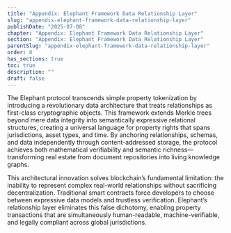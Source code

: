 ```yaml
---
title: "Appendix: Elephant Framework Data Relationship Layer"
slug: "appendix-elephant-framework-data-relationship-layer"
publishDate: "2025-07-08"
chapter: "Appendix: Elephant Framework Data Relationship Layer"
section: "Appendix: Elephant Framework Data Relationship Layer"
parentSlug: "appendix-elephant-framework-data-relationship-layer"
order: 0
has_sections: true
toc: true
description: ""
draft: false
---
```


The Elephant protocol transcends simple property tokenization by introducing a revolutionary data architecture that treats relationships as first-class cryptographic objects. This framework extends Merkle trees beyond mere data integrity into semantically expressive relational structures, creating a universal language for property rights that spans jurisdictions, asset types, and time. By anchoring relationships, schemas, and data independently through content-addressed storage, the protocol achieves both mathematical verifiability and semantic richness—transforming real estate from document repositories into living knowledge graphs.

This architectural innovation solves blockchain’s fundamental limitation: the inability to represent complex real-world relationships without sacrificing decentralization. Traditional smart contracts force developers to choose between expressive data models and trustless verification. Elephant’s relationship layer eliminates this false dichotomy, enabling property transactions that are simultaneously human-readable, machine-verifiable, and legally compliant across global jurisdictions.
